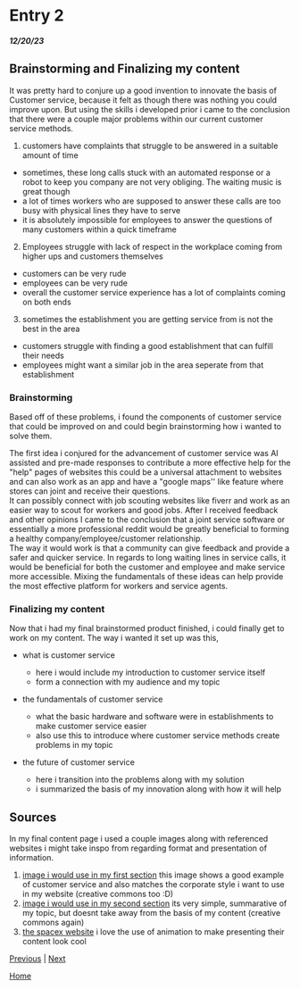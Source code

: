 # Entry 2
##### 12/20/23 

## Brainstorming and Finalizing my content 

It was pretty hard to conjure up a good invention to innovate the basis of Customer service, because it felt as though there was nothing you could improve upon. But using the skills i developed prior i came to the conclusion that there were a couple major problems within our current customer service methods. 

1. customers have complaints that struggle to be answered in a suitable amount of time
- sometimes, these long calls stuck with an automated response or a robot to keep you company are not very obliging. The waiting music is great though
- a lot of times workers who are supposed to answer these calls are too busy with physical lines they have to serve
- it is absolutely impossible for employees to answer the questions of many customers within a quick timeframe

2. Employees struggle with lack of respect in the workplace coming from higher ups and customers themselves
- customers can be very rude
- employees can be very rude
- overall the customer service experience has a lot of complaints coming on both ends

3. sometimes the establishment you are getting service from is not the best in the area
- customers struggle with finding a good establishment that can fulfill their needs
- employees might want a similar job in the area seperate from that establishment

### Brainstorming 

Based off of these problems, i found the components of customer service that could be improved on and could begin brainstorming how i wanted to solve them. 

The first idea i conjured for the advancement of customer service was AI assisted and pre-made responses to contribute a more effective help for the "help" pages of websites this could  be a universal attachment to websites and can also work as an app and have a "google maps'' like feature where stores can joint and receive their questions.  
It can possibly connect with job scouting websites like fiverr and work as an easier way to scout for workers and good jobs. After I received feedback and other opinions I came to the conclusion that a joint service software or essentially a more professional reddit would be greatly beneficial to forming a healthy company/employee/customer relationship.   
The way it would work is that a community can give feedback and provide a safer and quicker service. In regards to long waiting lines in service calls, it would be beneficial for both the customer and employee and make service more accessible. Mixing the fundamentals of these ideas can help provide the most effective platform for workers and service agents. 

### Finalizing my content 

Now that i had my final brainstormed product finished, i could finally get to work on my content. The way i wanted it set up was this, 

- what is customer service
  - here i would include my introduction to customer service itself
  - form a connection with my audience and my topic
 
- the fundamentals of customer service
  - what the basic hardware and software were in establishments to make customer service easier
  - also use this to introduce where customer service methods create problems in my topic
 
- the future of customer service
  - here i transition into the problems along with my solution
  - i summarized the basis of my innovation along with how it will help

 ## Sources 

 In my final content page i used a couple images along with referenced websites i might take inspo from regarding format and presentation of information. 

1. [image i would use in my first section](https://www.google.com/imgres?imgurl=https%3A%2F%2Fblog.glia.com%2Fwp-content%2Fuploads%2F2018%2F10%2FBlog-TheScienceArtofCustomerService.png&tbnid=CpTw26du2qCGgM&vet=12ahUKEwjC4Z6B0pGDAxW6GGIAHRaACzcQMygCegQIARBS..i&imgrefurl=https%3A%2F%2Fblog.glia.com%2Fthe-art-of-customer-service%2F&docid=SUTR6L3mkyq3YM&w=850&h=513&q=customer%20service%20images%20corporate%20art&safe=active&ved=2ahUKEwjC4Z6B0pGDAxW6GGIAHRaACzcQMygCegQIARBS) this image shows a good example of customer service and also matches the corporate style i want to use in my website (creative commons too :D)
2. [image i would use in my second section](https://www.google.com/url?sa=i&url=https%3A%2F%2Fpxhere.com%2Fen%2Fphoto%2F1452813&psig=AOvVaw2mTz-fUmiZw2c6YOQXWXFO&ust=1702736645364000&source=images&cd=vfe&opi=89978449&ved=0CBAQjRxqFwoTCPikwsLSkYMDFQAAAAAdAAAAABAQ) its very simple, summarative of my topic, but doesnt take away from the basis of my content (creative commons again) 
3. [the spacex website](https://www.spacex.com/) i love the use of animation to make presenting their content look cool


[Previous](entry02.md) | [Next](entry04.md)

[Home](../README.md)
